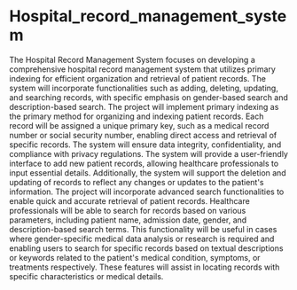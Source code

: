 # Hospital_record_management_system
The Hospital Record Management System focuses on developing a comprehensive hospital record management system that utilizes primary indexing for efficient organization and retrieval of patient records. The system will incorporate functionalities such as adding, deleting, updating, and searching records, with specific emphasis on gender-based search and description-based search. The project will implement primary indexing as the primary method for organizing and indexing patient records. Each record will be assigned a unique primary key, such as a medical record number or social security number, enabling direct access and retrieval of specific records. The system will ensure data integrity, confidentiality, and compliance with privacy regulations. The system will provide a user-friendly interface to add new patient records, allowing healthcare professionals to input essential details. Additionally, the system will support the deletion and updating of records to reflect any changes or updates to the patient's information. The project will incorporate advanced search functionalities to enable quick and accurate retrieval of patient records. Healthcare professionals will be able to search for records based on various parameters, including patient name, admission date, gender, and description-based search terms. This functionality will be useful in cases where gender-specific medical data analysis or research is required and enabling users to search for specific records based on textual descriptions or keywords related to the patient's medical condition, symptoms, or treatments respectively. These features will assist in locating records with specific characteristics or medical details.

